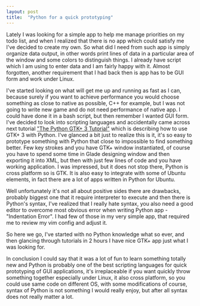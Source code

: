 ```yaml
---
layout: post 
title:  "Python for a quick prototyping"
---
```

Lately I was looking for a simple app to help me manage priorities 
on my todo list, and when I realized that there is no app which could 
satisfy me I've decided to create my own. So what did I need from such 
app is simply organize data output, in other words print lines of data 
in a particular area of the window and some colors to distinguish 
things. I already have script which I am using to enter data and I am 
fairly happy with it. Almost forgotten, another requirement that I had 
back then is app has to be GUI form and work under Linux.<!--more--> 

I've started looking on what will get me up and running as fast as I can, 
because surely if you want to achieve performance you would choose 
something as close to native as possible, C++ for example, but I was not
 going to write new game and do not need performance of native app. I 
could have done it in a bash script, but then remember I wanted GUI 
form. I've decided to look into scripting languages and accidentally 
came across next tutorial ["The Python GTK+ 3 Tutorial"](http://python-gtk-3-tutorial.readthedocs.org/en/latest/index.html)
 which is describing how to use GTK+ 3 with Python. I've glanced a bit 
just to realize this is it, it's so easy to prototype something with 
Python that close to impossible to find something better. Few key 
strokes and you have GTK+ window instantiated, of course you have to 
spend some time in Glade designing window and then exporting it into 
XML, but then with just few lines of code and you have working 
application. I was impressed, but it does not stop there, Python is 
cross platform so is GTK. It is also easy to integrate with some of 
Ubuntu elements, in fact there are a lot of apps written in Python for 
Ubuntu.

Well unfortunately it's not all about positive sides there
 are drawbacks, probably biggest one that it require interpreter to 
execute and then there is Python's syntax, I've realized that I really 
hate syntax, you also need a good editor to overcome most obvious error 
when writing Python app - "Indentation Error". I had few of those in my 
very simple app, that required me to review my vim config and adjust it.

So here we go, I've started with no Python knowledge what so ever, and 
then glancing through tutorials in 2 hours I have nice GTK+ app just 
what I was looking for.

In conclusion I could say that it was a lot of fun to learn something totally new and Python is 
probably one of the best scripting languages for quick prototyping of 
GUI applications, it's irreplaceable if you want quickly throw something
 together especially under Linux, it also cross platform, so you could 
use same code on different OS, with some modifications of course, syntax
 of Python is not something I would really enjoy, but after all syntax 
does not really matter a lot.
